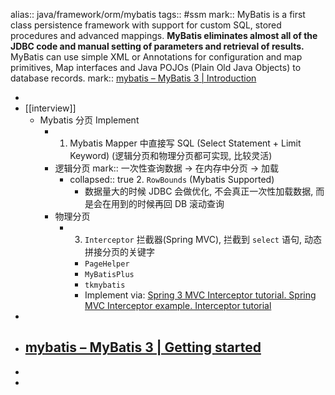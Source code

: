 alias:: java/framework/orm/mybatis
tags:: #ssm
mark:: MyBatis is a first class persistence framework with support for custom SQL, stored procedures and advanced mappings. **MyBatis eliminates almost all of the JDBC code and manual setting of parameters and retrieval of results.** MyBatis can use simple XML or Annotations for configuration and map primitives, Map interfaces and Java POJOs (Plain Old Java Objects) to database records.
mark:: [mybatis – MyBatis 3 | Introduction](https://mybatis.org/mybatis-3/)

-
- [[interview]]
  - Mybatis 分页 Implement
    - 1. Mybatis Mapper 中直接写 SQL (Select Statement + Limit Keyword)
      (逻辑分页和物理分页都可实现, 比较灵活)
    - 逻辑分页
      mark:: 一次性查询数据 -> 在内存中分页 -> 加载
      - collapsed:: true
        2. `RowBounds` (Mybatis Supported)
        - 数据量大的时候 JDBC 会做优化, 不会真正一次性加载数据, 而是会在用到的时候再回 DB 滚动查询
    - 物理分页
      - 3. `Interceptor` 拦截器(Spring MVC), 拦截到 `select` 语句, 动态拼接分页的关键字
        - `PageHelper`
        - `MyBatisPlus`
        - `tkmybatis`
        - Implement via: [Spring 3 MVC Interceptor tutorial. Spring MVC Interceptor example. Interceptor tutorial](https://www.viralpatel.net/spring-mvc-interceptor-example/)
-
- [mybatis – MyBatis 3 | Getting started](https://mybatis.org/mybatis-3/getting-started.html)
  -
-
-